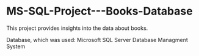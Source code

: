 # MS-SQL-Project---Books-Database

This project provides insights into the data about books. 

Database, which was used: Microsoft SQL Server Database Managment System
